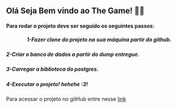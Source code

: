 <h2>Olá Seja Bem vindo ao <b>The Game! 🚀🚀</b></h2>

<h4>Para rodar o projeto deve ser seguido os seguintes passos:</h4>
  
  <h5 align="center">1-Fazer clone do projeto na sua máquina partir do github.</h4>
  
  <h5>2-Criar o banco de dados a partir do dump entregue.</h5>
  
  <h5>3-Carregar a biblioteca do postgres.<h4>
  
  <h5>4-Executar o projeto! hehehe :3!</h5>
  
  <p>Para acessar o projeto no gitHub entre nesse <a href="https://github.com/Schwaaan/projetoPi2Fase/tree/master">link</a></p>
